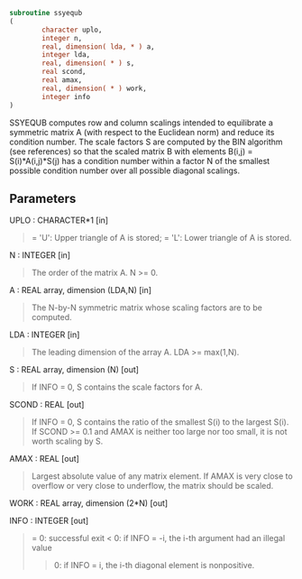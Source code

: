 ```fortran
subroutine ssyequb
(
        character uplo,
        integer n,
        real, dimension( lda, * ) a,
        integer lda,
        real, dimension( * ) s,
        real scond,
        real amax,
        real, dimension( * ) work,
        integer info
)
```

SSYEQUB computes row and column scalings intended to equilibrate a
symmetric matrix A (with respect to the Euclidean norm) and reduce
its condition number. The scale factors S are computed by the BIN
algorithm (see references) so that the scaled matrix B with elements
B(i,j) = S(i)*A(i,j)*S(j) has a condition number within a factor N of
the smallest possible condition number over all possible diagonal
scalings.

## Parameters
UPLO : CHARACTER*1 [in]
> = 'U':  Upper triangle of A is stored;
> = 'L':  Lower triangle of A is stored.

N : INTEGER [in]
> The order of the matrix A. N >= 0.

A : REAL array, dimension (LDA,N) [in]
> The N-by-N symmetric matrix whose scaling factors are to be
> computed.

LDA : INTEGER [in]
> The leading dimension of the array A. LDA >= max(1,N).

S : REAL array, dimension (N) [out]
> If INFO = 0, S contains the scale factors for A.

SCOND : REAL [out]
> If INFO = 0, S contains the ratio of the smallest S(i) to
> the largest S(i). If SCOND >= 0.1 and AMAX is neither too
> large nor too small, it is not worth scaling by S.

AMAX : REAL [out]
> Largest absolute value of any matrix element. If AMAX is
> very close to overflow or very close to underflow, the
> matrix should be scaled.

WORK : REAL array, dimension (2*N) [out]

INFO : INTEGER [out]
> = 0:  successful exit
> < 0:  if INFO = -i, the i-th argument had an illegal value
> > 0:  if INFO = i, the i-th diagonal element is nonpositive.

